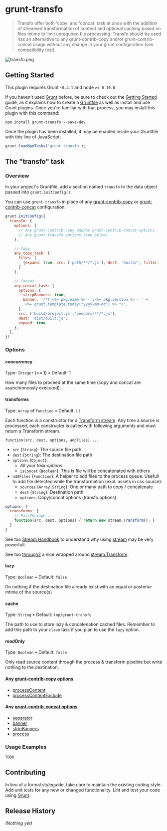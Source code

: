 # grunt-transfo

> Transfo offer both 'copy' and 'concat' task at once with the addition of streamed transformation of content and optional caching based on files mtime to limit unrequired file processing. Transfo should be used has an alternative to any grunt-contrib-copy and/or grunt-contrib-concat usage without any change in your grunt configuration (see compatibility test).

![transfo.png](https://raw.github.com/nopnop/grunt-transfo/master/transfo.png)

## Getting Started
This plugin requires Grunt `~0.4.1` and node `>= 0.10.0`

If you haven't used [Grunt](http://gruntjs.com/) before, be sure to check out the [Getting Started](http://gruntjs.com/getting-started) guide, as it explains how to create a [Gruntfile](http://gruntjs.com/sample-gruntfile) as well as install and use Grunt plugins. Once you're familiar with that process, you may install this plugin with this command:

```shell
npm install grunt-transfo --save-dev
```

Once the plugin has been installed, it may be enabled inside your Gruntfile with this line of JavaScript:

```js
grunt.loadNpmTasks('grunt-transfo');
```

## The "transfo" task

### Overview
In your project's Gruntfile, add a section named `transfo` to the data object passed into `grunt.initConfig()`.

You can use `grunt-transfo` in place of any [grunt-contrib-copy](https://github.com/gruntjs/grunt-contrib-copy) or  [grunt-contrib-concat](https://github.com/gruntjs/grunt-contrib-concat) configuration.

```js
grunt.initConfig({
  transfo: {
    options: {
      // Any grunt-contrib-copy and/or grunt-contrib-concat options
      // Any grunt-transfo options (see below)
    },

    // Copy
    any_copy_task: {
      files: [
        {expand: true, src: ['path/**/*.js'], dest: 'build/', filter: 'isFile'}
      ]
    },

    // Concat
    any_concat_task: {
      options: {
        stripBanners: true,
        banner: '/*! <%= pkg.name %> - v<%= pkg.version %> - ' +
        '<%= grunt.template.today("yyyy-mm-dd") %> */',
      },
      src: ['build/project.js','vendors/**/*.js'],
      dest: 'dist/built.js',
      expand: true
    },
  },
})
```

### Options

#### concurrency

Type: `Integer` (>= 1) • Default: 1

How many files to proceed at the same time (copy and concat are asynchronously executed).

#### transforms

Type: `Array` of `Function` • Default: `[]`

Each function is a constructor for a [Transform stream](http://nodejs.org/api/stream.html#stream_class_stream_transform). Any time a source is processed, each constructor is called with following arguments and must return a Transform stream.

`function(src, dest, options, addFiles) ... `

  - `src` {`String`}: The source file path
  - `dest` {`String`}: The destination file path
  - `options` {`Object`}:
    - *All your task options*
    - `isConcat` {`Boolean`}: This is file will be concatenated with others
  - `addFiles` {`Function`}: A helper to add files to the process queue. Usefull to add file detected while the transformation (expl: assets in css source):
    - `sources` {`Array|String`}: One or many path to copy / concatenate
    - `dest` {`String`}: Destination path
    - `options`: Copy/concat options (transfo options)

```js
options: {
  transforms: [
    // PassThrough ...
    function(src, dest, options) { return new stream.Transform(); }
  ]
}
```

See too [Stream Handbook](https://github.com/substack/stream-handbook) to understand why using [stream](http://nodejs.org/api/stream.html) may be very powerfull.

See too [through2](https://github.com/rvagg/through2) a nice wrapped around [stream.Transform](http://nodejs.org/api/stream.html#stream_class_stream_transform).

####  lazy

Type: `Boolean` • Default: `false`

Do nothing if the destination file already exist with an equal or posterior mtime of the source(s)

#### cache

Type: `String` • Default: `tmp/grunt-transfo`

The path to use to store lazy & concatenation cached files. Remember to add this path to your `clean` task if you plan to use the `lazy` option.

#### readOnly

Type: `Boolean` • Default: `false`

Only read source content through the process & transform pipeline but write nothing to the destination.

#### Any [grunt-contrib-copy options](https://github.com/gruntjs/grunt-contrib-copy#options)

  - [processContent](https://github.com/gruntjs/grunt-contrib-copy#processcontent)
  - [processContentExclude](https://github.com/gruntjs/grunt-contrib-copy#processcontentexclude)

#### Any [grunt-contrib-concat options](https://github.com/gruntjs/grunt-contrib-concat#options)

  - [separator](https://github.com/gruntjs/grunt-contrib-concat#separator)
  - [banner](https://github.com/gruntjs/grunt-contrib-concat#banner)
  - [stripBanners](https://github.com/gruntjs/grunt-contrib-concat#stripbanners)
  - [process](https://github.com/gruntjs/grunt-contrib-concat#process)

### Usage Examples

    TODO

## Contributing
In lieu of a formal styleguide, take care to maintain the existing coding style. Add unit tests for any new or changed functionality. Lint and test your code using [Grunt](http://gruntjs.com/).

## Release History
_(Nothing yet)_
